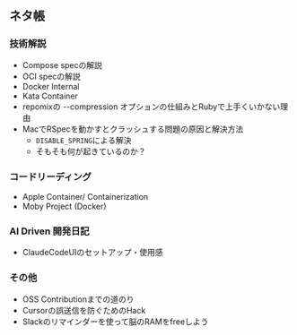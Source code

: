 ## ネタ帳

### 技術解説
- Compose specの解説
- OCI specの解説
- Docker Internal
- Kata Container
- repomixの --compression オプションの仕組みとRubyで上手くいかない理由
- MacでRSpecを動かすとクラッシュする問題の原因と解決方法
  -  `DISABLE_SPRING`による解決
  -  そもそも何が起きているのか？

### コードリーディング
- Apple Container/ Containerization
- Moby Project (Docker)

### AI Driven 開発日記
- ClaudeCodeUIのセットアップ・使用感

### その他
- OSS Contributionまでの道のり
- Cursorの誤送信を防ぐためのHack
- Slackのリマインダーを使って脳のRAMをfreeしよう
